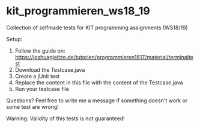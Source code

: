 # kit_programmieren_ws18_19
Collection of selfmade tests for KIT programming assignments (WS18/19)

Setup:
1) Follow the guide on: https://joshuagleitze.de/tutorien/programmieren1617/material/terminaltest
2) Download the Testcase.java
3) Create a jUnit test
4) Replace the content in this file with the content of the Testcase.java
5) Run your testcase file

Questions?
Feel free to write me a message if something doesn't work or some test are wrong!

Warning: Validity of this tests is not guaranteed!
